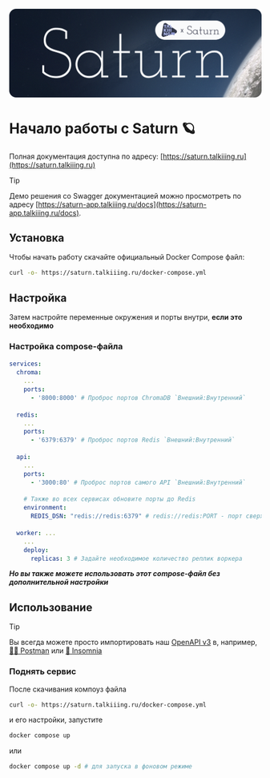![Saturn Logo](assets/readme-logo.png)

# Начало работы с Saturn 🪐

Полная документация доступна по адресу: [https://saturn.talkiiing.ru](https://saturn.talkiiing.ru)

> [!TIP]
> Демо решения со Swagger документацией можно просмотреть по адресу
> [https://saturn-app.talkiiing.ru/docs](https://saturn-app.talkiiing.ru/docs).

## Установка

Чтобы начать работу скачайте официальный Docker Compose файл:

```bash
curl -o- https://saturn.talkiiing.ru/docker-compose.yml
```

## Настройка

Затем настройте переменные окружения и порты внутри,
**если это необходимо**

### Настройка compose-файла
 
```yml
services:
  chroma:
    ...
    ports:
      - '8000:8000' # Проброс портов ChromaDB `Внешний:Внутренний`

  redis: 
    ...
    ports:
      - '6379:6379' # Проброс портов Redis `Внешний:Внутренний`

  api:
    ...
    ports:
      - '3000:80' # Проброс портов самого API `Внешний:Внутренний`

    # Также во всех сервисах обновите порты до Redis
    environment:
      REDIS_DSN: "redis://redis:6379" # redis://redis:PORT - порт сверху

  worker: ...
    ...
    deploy:
      replicas: 3 # Задайте необходимое количество реплик воркера
```
  



***Но вы также можете использовать этот compose-файл 
без дополнительной настройки***

## Использование

> [!TIP]
> Вы всегда можете просто импортировать наш [OpenAPI v3](https://saturn-app.talkiiing.ru/openapi.json)
в, например, [🏃‍♂️&nbsp;Postman](https://www.postman.com/) 
или [🔮&nbsp;Insomnia](https://insomnia.rest/download)

### Поднять сервис

После скачивания компоуз файла

```bash
curl -o- https://saturn.talkiiing.ru/docker-compose.yml
```

и его настройки, запустите 

```bash
docker compose up 
```

или

```bash
docker compose up -d # для запуска в фоновом режиме
```



